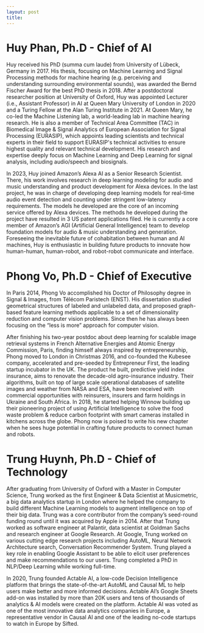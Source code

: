 ```yaml
---
layout: post
title: 
---
```



# Huy Phan, Ph.D - Chief of AI

Huy received his PhD (summa cum laude) from University of Lübeck, Germany in 2017. His thesis, focusing on Machine Learning and Signal Processing methods for machine hearing (e.g. perceiving and understanding surrounding environmental sounds), was awarded  the Bernd Fischer Award for the best PhD thesis in 2018. After a postdoctoral researcher position at University of Oxford, Huy was appointed Lecturer (i.e., Assistant Professor) in AI at Queen Mary University of London in 2020 and a Turing Fellow at the Alan Turing Institute in 2021. At Queen Mary, he co-led the Machine Listening lab, a world-leading lab in machine hearing research. He is also a member of Technical Area Committee (TAC) in Biomedical Image & Signal Analytics of European Association for Signal Processing (EURASIP), which appoints leading scientists and technical experts in their field to support EURASIP's technical activities to ensure highest quality and relevant technical development. His research and expertise deeply focus on Machine Learning and Deep Learning for signal analysis, including audio/speech and biosignals. 

In 2023, Huy joined Amazon’s Alexa AI as a Senior Research Scientist. There, his work involves research in deep learning modeling for audio and music understanding and product development for Alexa devices.  In the last project, he was in charge of developing deep learning models for real-time audio event detection and counting under stringent low-latency requirements. The models he developed are the core of an incoming service offered by Alexa devices. The methods he developed during the project have resulted in 3 US patent applications filed. He is currently a core member of Amazon’s AGI (Artificial General Intelligence) team to develop foundation models for audio & music understanding and generation. Foreseeing the inevitable future of cohabitation between human and AI machines, Huy is enthusiastic in building future products to innovate how human-human, human-robot, and robot-robot communicate and interface.

# Phong Vo, Ph.D - Chief of Executive

In Paris 2014, Phong Vo accomplished his Doctor of Philosophy degree in Signal & Images, from Télécom Paristech (ENST). His dissertation studied geometrical structures of labeled and unlabeled data, and proposed graph-based feature learning methods applicable to a set of dimensionality reduction and computer vision problems. Since then he has always been focusing on the “less is more” approach for computer vision. 

After finishing his two-year postdoc about deep learning for scalable image retrieval systems in French Alternative Energies and Atomic Energy Commission, Paris, finding himself always inspired by entrepreneurship, Phong moved to London in Christmas 2016, and co-founded the Kubesee company, accelerated and pre-seeded by Entrepreneur First, the leading startup incubator in the UK. The product he built, predictive yield index insurance, aims to renovate the decade-old agro-insurance industry. Their algorithms, built on top of large scale operational databases of satellite images and weather from NASA and ESA, have been received with commercial opportunities with reinsurers, insurers and farm holdings in Ukraine and South Africa. In 2018, he started helping Winnow building up their pioneering project of using Artificial Intelligence to solve the food waste problem & reduce carbon footprint with smart cameras installed in kitchens across the globe. Phong now is poised to write his new chapter when he sees huge potential in crafting future products to connect  human and robots.

# Trung Huynh, Ph.D - Chief of Technology

After graduating from University of Oxford with a Master in Computer Science, Trung worked as the first Engineer & Data Scientist at Musicmetric, a big data analytics startup in London where he helped the company to build different Machine Learning models to augment intelligence on top of their big data. Trung was a core contributor from the company’s seed-round funding round until it was acquired by Apple in 2014. After that Trung worked as software engineer at Palantir, data scientist at Goldman Sachs and research engineer at Google Research. At Google, Trung worked on various cutting edge research projects including AutoML, Neural Network Architecture search, Conversation Recommender System. Trung played a key role in enabling Google Assistant to be able to elicit user preferences and make recommendations to our users. Trung completed a PhD in NLP/Deep Learning while working full-time.

In 2020, Trung founded Actable AI, a low-code Decision Intelligence platform that brings the state-of-the-art AutoML and Causal ML to help users make better and more informed decisions. Actable AI’s Google Sheets add-on was installed by more than 20K users and tens of thousands of analytics & AI models were created on the platform. Actable AI was voted as one of the most innovative data analytics companies in Europe, a representative vendor in Causal AI and one of the leading no-code startups to watch in Europe by Sifted.


